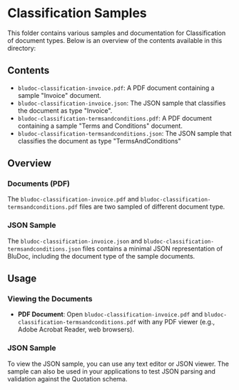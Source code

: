 # Classification Samples

This folder contains various samples and documentation for Classification of document types. Below is an overview of the contents available in this directory:

## Contents

- `bludoc-classification-invoice.pdf`: A PDF document containing a sample "Invoice" document.
- `bludoc-classification-invoice.json`: The JSON sample that classifies the document as type "Invoice".
- `bludoc-classification-termsandconditions.pdf`: A PDF document containing a sample "Terms and Conditions" document.
- `bludoc-classification-termsandconditions.json`: The JSON sample that classifies the document as type "TermsAndConditions"

## Overview

### Documents (PDF)

The  `bludoc-classification-invoice.pdf` and `bludoc-classification-termsandconditions.pdf` files are two sampled of different document type.

### JSON Sample

The `bludoc-classification-invoice.json` and  `bludoc-classification-termsandconditions.json` files contains a minimal JSON representation of BluDoc, including the document type of the sample documents.

## Usage

### Viewing the Documents

- **PDF Document**: Open `bludoc-classification-invoice.pdf` and `bludoc-classification-termsandconditions.pdf` with any PDF viewer (e.g., Adobe Acrobat Reader, web browsers).

### JSON Sample

To view the JSON sample, you can use any text editor or JSON viewer. The sample can also be used in your applications to test JSON parsing and validation against the Quotation schema.

